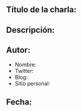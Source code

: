 <!--- Para el título del issue, usar el formato 'Nombre de la charla - Autor - DD/MM/YYYY --->
## Título de la charla:

## Descripción:

## Autor:
- Nombre:
- Twitter:
- Blog:
- Sitio personal:

## Fecha:
